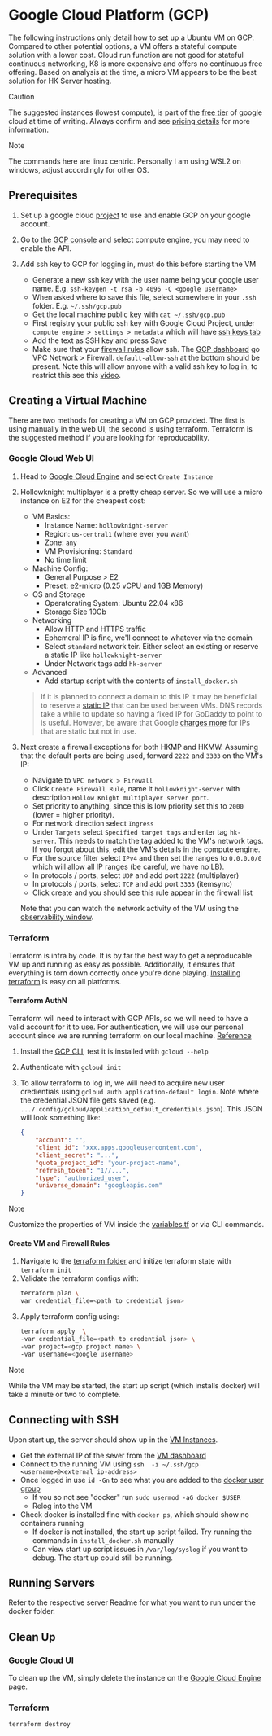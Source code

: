 # Google Cloud Platform (GCP)

The following instructions only detail how to set up a Ubuntu VM on GCP.
Compared to other potential options, a VM offers a stateful compute solution with a lower cost.
Cloud run function are not good for stateful continuous networking, K8 is more expensive and offers no continuous free offering.
Based on analysis at the time, a micro VM appears to be the best solution for HK Server hosting.

> [!CAUTION]
> The suggested instances (lowest compute), is part of the [free tier](https://cloud.google.com/free/docs/free-cloud-features#free-tier-usage-limits) of google cloud at time of writing.
> Always confirm and see [pricing details](https://cloud.google.com/compute/all-pricing) for more information.

> [!NOTE]
> The commands here are linux centric. Personally I am using WSL2 on windows, adjust accordingly for other OS.

## Prerequisites

1. Set up a google cloud [project](https://developers.google.com/workspace/guides/create-project) to use and enable GCP on your google account.

2. Go to the [GCP console](https://console.cloud.google.com/welcome?hl=en) and select compute engine, you may need to enable the API.

3. Add ssh key to GCP for logging in, must do this before starting the VM

    - Generate a new ssh key with the user name being your google user name. E.g. `ssh-keygen -t rsa -b 4096 -C <google username>`
    - When asked where to save this file, select somewhere in your `.ssh` folder. E.g. `~/.ssh/gcp.pub`
    - Get the local machine public key with `cat ~/.ssh/gcp.pub`
    - First registry your public ssh key with Google Cloud Project, under `compute engine > settings > metadata` which will have [ssh keys tab](https://console.cloud.google.com/compute/metadata)
    - Add the text as SSH key and press Save
    - Make sure that your [firewall rules](https://console.cloud.google.com/net-security/firewall-manager/firewall-policies/list) allow ssh. The [GCP dashboard](https://console.cloud.google.com/home/dashboard) go VPC Network > Firewall. `default-allow-ssh` at the bottom should be present. Note this will allow anyone with a valid ssh key to log in, to restrict this see this [video](https://youtu.be/8QGpHQ2SyG8?si=slrtrDrYEry1Uo3r&t=516).

## Creating a Virtual Machine

There are two methods for creating a VM on GCP provided.
The first is using manually in the web UI, the second is using terraform.
Terraform is the suggested method if you are looking for reproducability.

### Google Cloud Web UI
    
1. Head to [Google Cloud Engine](https://console.cloud.google.com/compute/instances) and select `Create Instance`
2. Hollowknight multiplayer is a pretty cheap server. So we will use a micro instance on E2 for the cheapest cost:
    - VM Basics:
        - Instance Name: `hollowknight-server`
        - Region: `us-central1` (where ever you want)
        - Zone: `any`
        - VM Provisioning: `Standard`
        - No time limit
    - Machine Config:
        - General Purpose > E2
        - Preset: e2-micro (0.25 vCPU and 1GB Memory)
    - OS and Storage
        - Operatorating System: Ubuntu 22.04 x86
        - Storage Size 10Gb
    - Networking
        - Allow HTTP and HTTPS traffic
        - Ephemeral IP is fine, we'll connect to whatever via the domain
        - Select `standard` network teir. Either select an existing or reserve a static IP like `hollowknight-server`
        - Under Network tags add `hk-server`
    - Advanced
        - Add startup script with the contents of `install_docker.sh`

    > If it is planned to connect a domain to this IP it may be beneficial to reserve a [static IP](https://console.cloud.google.com/networking/addresses/list) that can be used between VMs. DNS records take a while to update so having a fixed IP for GoDaddy to point to is useful. However, be aware that Google [charges more](https://cloud.google.com/vpc/network-pricing#ipaddress) for IPs that are static but not in use.

3. Next create a firewall exceptions for both HKMP and HKMW.
Assuming that the default ports are being used, forward `2222` and `3333` on the VM's IP:

    - Navigate to `VPC network > Firewall`
    - Click `Create Firewall Rule`, name it `hollowknight-server` with description `Hollow Knight multiplayer server port`.
    - Set priority to anything, since this is low priority set this to `2000` (lower = higher priority).
    - For network direction select `Ingress`
    - Under `Targets` select `Specified target tags` and enter tag `hk-server`. This needs to match the tag added to the VM's network tags. If you forgot about this, edit the VM's details in the compute engine.
    - For the source filter select `IPv4` and then set the ranges to `0.0.0.0/0` which will allow all IP ranges (be careful, we have no LB).
    - In protocols / ports, select `UDP` and add port `2222` (multiplayer)
    - In protocols / ports, select `TCP` and add port `3333` (itemsync)
    - Click create and you should see this rule appear in the firewall list

    Note that you can watch the network activity of the VM using the [observability window](https://console.cloud.google.com/compute/instances/observability).

### Terraform

Terraform is infra by code.
It is by far the best way to get a reproducable VM up and running as easy as possible.
Additionally, it ensures that everything is torn down correctly once you're done playing.
[Installing terraform](https://developer.hashicorp.com/terraform/tutorials/aws-get-started/install-cli) is easy on all platforms.

#### Terraform AuthN

Terraform will need to interact with GCP APIs, so we will need to have a valid account for it to use.
For authentication, we will use our personal account since we are running terraform on our local machine. [Reference](https://cloud.google.com/docs/terraform/authentication)

1. Install the [GCP CLI](https://cloud.google.com/sdk/docs/install#linux), test it is installed with `gcloud --help`
2. Authenticate with `gcloud init`
3. To allow terraform to log in, we will need to acquire new user credientials using `gcloud auth application-default login`. Note where the credential JSON file gets saved (e.g. `.../.config/gcloud/application_default_credentials.json`). This JSON will look something like:

    ```json
    {
        "account": "",
        "client_id": "xxx.apps.googleusercontent.com",
        "client_secret": "...",
        "quota_project_id": "your-project-name",
        "refresh_token": "1//...",
        "type": "authorized_user",
        "universe_domain": "googleapis.com"
    }
    ```

> [!NOTE]
> Customize the properties of VM inside the [variables.tf](terraform/variables.tf) or via CLI commands.

#### Create VM and Firewall Rules

1. Navigate to the [terraform folder](terraform) and initize terraform state with `terraform init`
2. Validate the terraform configs with:
    ```bash
    terraform plan \
    var credential_file=<path to credential json>
    ```
3. Apply terraform config using:
    ```bash
    terraform apply  \
    -var credential_file=<path to credential json> \
    -var project=<gcp project name> \
    -var username=<google username>
    ```

> [!NOTE]
> While the VM may be started, the start up script (which installs docker) will take a minute or two to complete.

## Connecting with SSH

Upon start up, the server should show up in the [VM Instances](https://console.cloud.google.com/compute/instances?onCreate=true).

- Get the external IP of the sever from the [VM dashboard](https://console.cloud.google.com/compute/instances)
- Connect to the running VM using `ssh  -i ~/.ssh/gcp <username>@<external ip-address>`
- Once logged in use `id -Gn` to see what you are added to the [docker user group](https://docs.docker.com/engine/install/linux-postinstall/)
    - If you so not see "docker" run `sudo usermod -aG docker $USER`
    - Relog into the VM
- Check docker is installed fine with `docker ps`, which should show no containers running
    - If docker is not installed, the start up script failed. Try running the commands in `install_docker.sh` manually
    - Can view start up script issues in `/var/log/syslog` if you want to debug. The start up could still be running.

## Running Servers

Refer to the respective server Readme for what you want to run under the docker folder.

## Clean Up

### Google Cloud UI

To clean up the VM, simply delete the instance on the [Google Cloud Engine](https://console.cloud.google.com/compute/instances) page.

### Terraform

`terraform destroy`